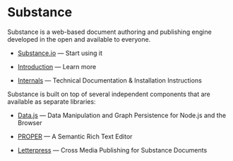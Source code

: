 Substance
================================================================================

Substance is a web-based document authoring and publishing engine developed in the open and available to everyone.

* [Substance.io](http://substance.io) — Start using it

* [Introduction](http://substance.io/substance/getting-started) — Learn more

* [Internals](http://substance.io/substance/substance-internals) — Technical Documentation & Installation Instructions

Substance is built on top of several independent components that are available as separate libraries:

* [Data.js](http://github.com/michael/data) — Data Manipulation and Graph Persistence for Node.js and the Browser

* [PROPER](http://github.com/michael/proper) — A Semantic Rich Text Editor

* [Letterpress](http://github.com/michael/letterpress) — Cross Media Publishing for Substance Documents